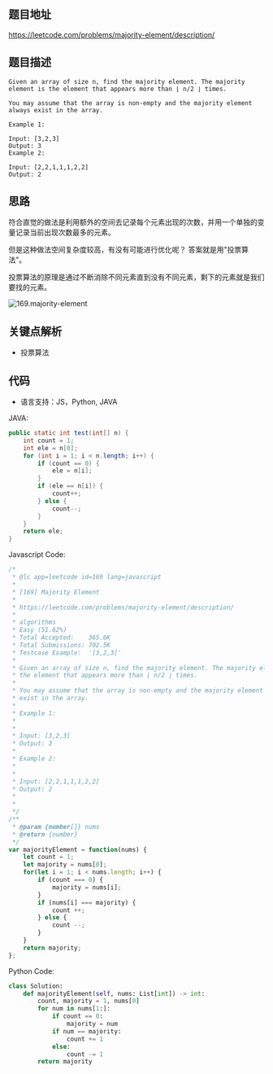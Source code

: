 
## 题目地址
https://leetcode.com/problems/majority-element/description/

## 题目描述

```
Given an array of size n, find the majority element. The majority element is the element that appears more than ⌊ n/2 ⌋ times.

You may assume that the array is non-empty and the majority element always exist in the array.

Example 1:

Input: [3,2,3]
Output: 3
Example 2:

Input: [2,2,1,1,1,2,2]
Output: 2

```

## 思路

符合直觉的做法是利用额外的空间去记录每个元素出现的次数，并用一个单独的变量记录当前出现次数最多的元素。

但是这种做法空间复杂度较高，有没有可能进行优化呢？ 答案就是用"投票算法"。

投票算法的原理是通过不断消除不同元素直到没有不同元素，剩下的元素就是我们要找的元素。

![169.majority-element](../assets/problems/169.majority-element.png)

## 关键点解析

- 投票算法


## 代码

* 语言支持：JS，Python, JAVA

JAVA:
```java
public static int test(int[] n) {
    int count = 1;
    int ele = n[0];
    for (int i = 1; i < n.length; i++) {
        if (count == 0) {
            ele = n[i];
        }
        if (ele == n[i]) {
            count++;
        } else {
            count--;
        }
    }
    return ele;
}
```

Javascript Code:

```js
/*
 * @lc app=leetcode id=169 lang=javascript
 *
 * [169] Majority Element
 *
 * https://leetcode.com/problems/majority-element/description/
 *
 * algorithms
 * Easy (51.62%)
 * Total Accepted:    365.6K
 * Total Submissions: 702.5K
 * Testcase Example:  '[3,2,3]'
 *
 * Given an array of size n, find the majority element. The majority element is
 * the element that appears more than ⌊ n/2 ⌋ times.
 *
 * You may assume that the array is non-empty and the majority element always
 * exist in the array.
 *
 * Example 1:
 *
 *
 * Input: [3,2,3]
 * Output: 3
 *
 * Example 2:
 *
 *
 * Input: [2,2,1,1,1,2,2]
 * Output: 2
 *
 *
 */
/**
 * @param {number[]} nums
 * @return {number}
 */
var majorityElement = function(nums) {
    let count = 1;
    let majority = nums[0];
    for(let i = 1; i < nums.length; i++) {
        if (count === 0) {
            majority = nums[i];
        }
        if (nums[i] === majority) {
            count ++;
        } else {
            count --;
        }
    }
    return majority;
};
```

Python Code:

```python
class Solution:
    def majorityElement(self, nums: List[int]) -> int:
        count, majority = 1, nums[0]
        for num in nums[1:]:
            if count == 0:
                majority = num
            if num == majority:
                count += 1
            else:
                count -= 1
        return majority
```

